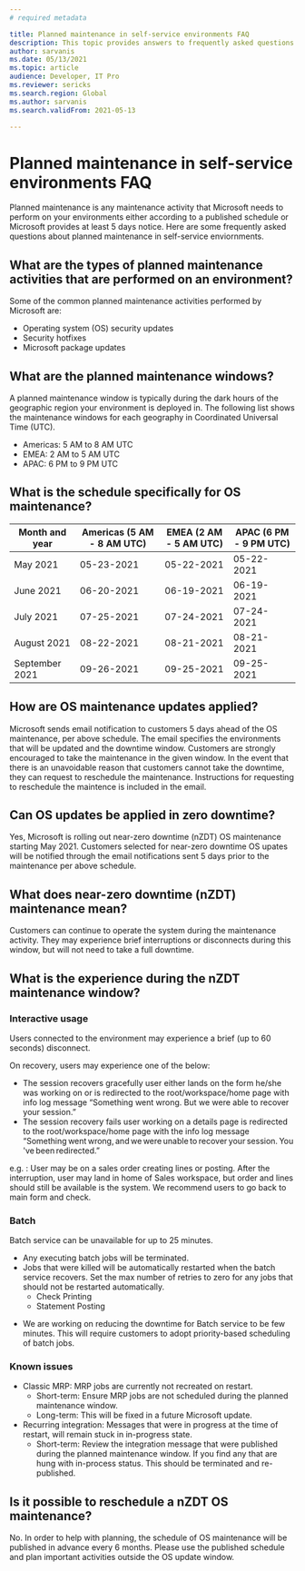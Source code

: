 ```yaml
---
# required metadata

title: Planned maintenance in self-service environments FAQ
description: This topic provides answers to frequently asked questions about the Microsoft planned maintenance in self-service environments.
author: sarvanis
ms.date: 05/13/2021
ms.topic: article
audience: Developer, IT Pro
ms.reviewer: sericks
ms.search.region: Global
ms.author: sarvanis
ms.search.validFrom: 2021-05-13

---
```


# Planned maintenance in self-service environments FAQ
Planned maintenance is any maintenance activity that Microsoft needs to perform on your environments either according to a published schedule or Microsoft provides at least 5 days notice. Here are some frequently asked questions about planned maintenance in self-service enviornments.

## What are the types of planned maintenance activities that are performed on an environment?
Some of the common planned maintenance activities performed by Microsoft are:

- Operating system (OS) security updates
- Security hotfixes
- Microsoft package updates

## What are the planned maintenance windows?
A planned maintenance window is typically during the dark hours of the geographic region your environment is deployed in. The following list shows the maintenance windows for each geography in Coordinated Universal Time (UTC).

- Americas: 5 AM to 8 AM UTC
- EMEA: 2 AM to 5 AM UTC
- APAC: 6 PM to 9 PM UTC

## What is the schedule specifically for OS maintenance?
Month and year | Americas (5 AM - 8 AM UTC) | EMEA (2 AM - 5 AM UTC) | APAC (6 PM - 9 PM UTC)
---------- | -------------------------- | ---------------------- | ----------------------
May 2021 | 05-23-2021 | 05-22-2021 | 05-22-2021
June 2021 | 06-20-2021 | 06-19-2021 | 06-19-2021
July 2021 | 07-25-2021 | 07-24-2021 | 07-24-2021
August 2021 | 08-22-2021 | 08-21-2021 | 08-21-2021
September 2021 | 09-26-2021 | 09-25-2021 | 09-25-2021

## How are OS maintenance updates applied?
Microsoft sends email notification to customers 5 days ahead of the OS maintenance, per above schedule. The email specifies the environments that will be updated and the downtime window. Customers are strongly encouraged to take the maintenance in the given window. In the event that there is an unavoidable reason that customers cannot take the downtime, they can request to reschedule the maintenance. Instructions for requesting to reschedule the maintence is included in the email.

## Can OS updates be applied in zero downtime?
Yes, Microsoft is rolling out near-zero downtime (nZDT) OS maintenance starting May 2021. Customers selected for near-zero downtime OS upates will be notified through the email notifications sent 5 days prior to the maintenance per above schedule. 

## What does near-zero downtime (nZDT) maintenance mean?
Customers can continue to operate the system during the maintenance activity. They may experience brief interruptions or disconnects during this window, but will not need to take a full downtime.

## What is the experience during the nZDT maintenance window?
### Interactive usage
Users connected to the environment may experience a brief (up to 60 seconds) disconnect.

On recovery, users may experience one of the below:
- The session recovers gracefully  user either lands on the form he/she was working on or is redirected to the root/workspace/home page with info log message “Something went wrong. But we were able to recover your session.”
- The session recovery fails  user working on a details page is redirected to the root/workspace/home page with the info log message “Something went wrong, and we were unable to recover your session. You've been redirected.”

e.g. : User may be on a sales order creating lines or posting. After the interruption, user may land in home of Sales workspace, but order and lines should still be available is the system. We recommend users to go back to main form and check.

### Batch
Batch service can be unavailable for up to 25 minutes.
- Any executing batch jobs will be terminated.
- Jobs that were killed will be automatically restarted when the batch service recovers. Set the max number of retries to zero for any jobs that should not be restarted automatically.
  - Check Printing 
  - Statement Posting

* We are working on reducing the downtime for Batch service to be few minutes. This will require customers to adopt priority-based scheduling of batch jobs.

### Known issues
- Classic MRP: MRP jobs are currently not recreated on restart.
  - Short-term: Ensure MRP jobs are not scheduled during the planned maintenance window.
  - Long-term: This will be fixed in a future Microsoft update.
- Recurring integration:  Messages that were in progress at the time of restart, will remain stuck in in-progress state.
  - Short-term: Review the integration message that were published during the planned maintenance window. If you find any that are hung with in-process status. This should be terminated and re-published.

## Is it possible to reschedule a nZDT OS maintenance?
No. In order to help with planning, the schedule of OS maintenance will be published in advance every 6 months. Please use the published schedule and plan important activities outside the OS update window.
